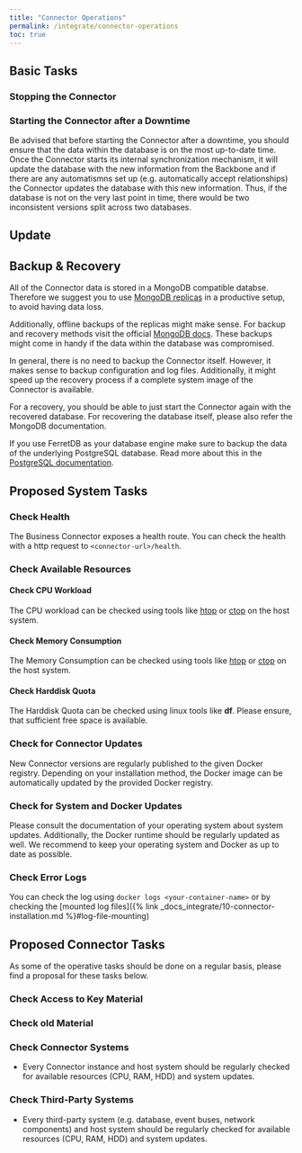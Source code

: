 ```yaml
---
title: "Connector Operations"
permalink: /integrate/connector-operations
toc: true
---
```


## Basic Tasks

### Stopping the Connector

### Starting the Connector after a Downtime

Be advised that before starting the Connector after a downtime, you should ensure that the data within the database is on the most up-to-date time. Once the Connector starts its internal synchronization mechanism, it will update the database with the new information from the Backbone and if there are any automatismns set up (e.g. automatically accept relationships) the Connector updates the database with this new information. Thus, if the database is not on the very last point in time, there would be two inconsistent versions split across two databases.

## Update

## Backup & Recovery

All of the Connector data is stored in a MongoDB compatible databse. Therefore we suggest you to use [MongoDB replicas](https://www.mongodb.com/basics/replication) in a productive setup, to avoid having data loss.

Additionally, offline backups of the replicas might make sense. For backup and recovery methods visit the official [MongoDB docs](https://docs.mongodb.com/manual/core/backups/). These backups might come in handy if the data within the database was compromised.

In general, there is no need to backup the Connector itself. However, it makes sense to backup configuration and log files. Additionally, it might speed up the recovery process if a complete system image of the Connector is available.

For a recovery, you should be able to just start the Connector again with the recovered database. For recovering the database itself, please also refer the MongoDB documentation.

If you use FerretDB as your database engine make sure to backup the data of the underlying PostgreSQL database. Read more about this in the [PostgreSQL documentation](https://www.postgresql.org/docs/8.1/backup.html).

## Proposed System Tasks

### Check Health

The Business Connector exposes a health route. You can check the health with a http request to `<connector-url>/health`.

### Check Available Resources

#### Check CPU Workload

The CPU workload can be checked using tools like [htop](https://htop.dev/) or [ctop](https://ctop.sh/) on the host system.

#### Check Memory Consumption

The Memory Consumption can be checked using tools like [htop](https://htop.dev/) or [ctop](https://ctop.sh/) on the host system.

#### Check Harddisk Quota

The Harddisk Quota can be checked using linux tools like **df**. Please ensure, that sufficient free space is available.

### Check for Connector Updates

New Connector versions are regularly published to the given Docker registry. Depending on your installation method, the Docker image can be automatically updated by the provided Docker registry.

### Check for System and Docker Updates

Please consult the documentation of your operating system about system updates. Additionally, the Docker runtime should be regularly updated as well.
We recommend to keep your operating system and Docker as up to date as possible.

### Check Error Logs

You can check the log using `docker logs <your-container-name>` or by checking the [mounted log files]({% link _docs_integrate/10-connector-installation.md %}#log-file-mounting)

## Proposed Connector Tasks

As some of the operative tasks should be done on a regular basis, please find a proposal for these tasks below.

### Check Access to Key Material

### Check old Material

### Check Connector Systems

- Every Connector instance and host system should be regularly checked for available resources (CPU, RAM, HDD) and system updates.

### Check Third-Party Systems

- Every third-party system (e.g. database, event buses, network components) and host system should be regularly checked for available resources (CPU, RAM, HDD) and system updates.
